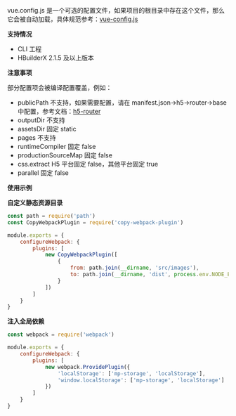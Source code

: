 vue.config.js 是一个可选的配置文件，如果项目的根目录中存在这个文件，那么它会被自动加载，具体规范参考：[vue-config.js](https://cli.vuejs.org/zh/config/#vue-config-js)

**支持情况**
* CLI 工程 
* HBuilderX 2.1.5 及以上版本

**注意事项**

部分配置项会被编译配置覆盖，例如：

* publicPath  不支持，如果需要配置，请在 manifest.json->h5->router->base 中配置，参考文档：[h5-router](collocation/manifest?id=h5-router)
* outputDir  不支持
* assetsDir 固定 static
* pages  不支持
* runtimeCompiler 固定 false
* productionSourceMap 固定 false
* css.extract  H5 平台固定 false，其他平台固定 true
* parallel 固定 false

**使用示例**

**自定义静态资源目录**

```js
const path = require('path')
const CopyWebpackPlugin = require('copy-webpack-plugin')

module.exports = {
	configureWebpack: {
		plugins: [
			new CopyWebpackPlugin([
				{
					from: path.join(__dirname, 'src/images'),
					to: path.join(__dirname, 'dist', process.env.NODE_ENV === 'production' ? 'build' : 'dev', process.env.UNI_PLATFORM, 'images')
				}
			])
		]
	}
}
```

**注入全局依赖**

```js
const webpack = require('webpack')

module.exports = {
	configureWebpack: {
		plugins: [
			new webpack.ProvidePlugin({
				'localStorage': ['mp-storage', 'localStorage'],
				'window.localStorage': ['mp-storage', 'localStorage']
			})
		]
	}
}
```

